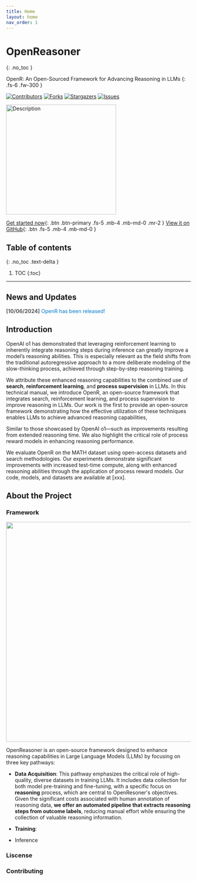 ```yaml
---
title: Home
layout: home
nav_order: 1
---
```


# OpenReasoner


{: .no_toc }


OpenR: An Open-Sourced Framework for Advancing Reasoning in LLMs
{: .fs-6 .fw-300 }

[![Contributors][contributors-shield]][contributors-url]
[![Forks][forks-shield]][forks-url]
[![Stargazers][stars-shield]][stars-url]
[![Issues][issues-shield]][issues-url]

<img src="../assets/images/logo.png" alt="Description" width="300" />

[Get started now](/docs/get-start/index.html){: .btn .btn-primary .fs-5 .mb-4 .mb-md-0 .mr-2 }
[View it on GitHub](https://github.com/openreasoner/o1-dev){: .btn .fs-5 .mb-4 .mb-md-0 }

## Table of contents
{: .no_toc .text-delta }

1. TOC
{:toc}

---


## News and Updates

<span style="color: #555; font-weight: bold;">[10/06/2024]</span> <span style="color: #007acc;">OpenR has been released!</span>


## Introduction

OpenAI o1 has demonstrated that leveraging reinforcement learning to inherently
integrate reasoning steps during inference can greatly improve a model’s reasoning
abilities. This is especially relevant as the field shifts from the traditional autoregressive approach to a more deliberate modeling of the slow-thinking process, achieved through step-by-step reasoning training. 

We attribute these enhanced reasoning capabilities to the combined use of **search**, **reinforcement learning**, and **process supervision** in LLMs. In this technical manual, we introduce OpenR, an open-source framework that integrates search, reinforcement learning, and process supervision to improve reasoning in LLMs. Our work is the first to provide an open-source framework demonstrating how the effective utilization of these techniques enables LLMs to achieve advanced reasoning capabilities, 

Similar to those showcased by OpenAI o1—such as improvements resulting from extended reasoning time. We also highlight the critical role of process reward models in enhancing reasoning performance. 

We evaluate OpenR on the MATH dataset using open-access datasets and search methodologies. Our experiments demonstrate significant improvements with increased test-time compute, along with enhanced reasoning abilities through the application of process reward models. Our code, models, and datasets are available at [xxx].

## About the Project

### Framework

<img src="../assets/images/code_framework.png" width="800px" height="600px" />

OpenReasoner is an open-source framework designed to enhance reasoning capabilities in Large Language Models (LLMs) by focusing on three key pathways:

- **Data Acquisition**: This pathway emphasizes the critical role of high-quality, diverse datasets in training LLMs. It includes data collection for both model pre-training and fine-tuning, with a specific focus on **reasoning** process, which are central to OpenResoner's objectives. Given the significant costs associated with human annotation of reasoning data, **we offer an automated pipeline that extracts reasoning steps from outcome labels**, reducing manual effort while ensuring the collection of valuable reasoning information.

- **Training**: 

- Inference


### Liscense


### Contributing




<!-- MARKDOWN LINKS & IMAGES -->

<!-- https://www.markdownguide.org/basic-syntax/#reference-style-links -->

[contributors-shield]: https://img.shields.io/github/contributors/openreasoner/o1-dev.svg?style=for-the-badge
[contributors-url]: https://github.com/openreasoner/o1-dev/graphs/contributors
[forks-shield]: https://img.shields.io/github/forks/openreasoner/o1-dev.svg?style=for-the-badge
[forks-url]: https://github.com/openreasoner/o1-dev/network/members
[stars-shield]: https://img.shields.io/github/stars/openreasoner/o1-dev.svg?style=for-the-badge
[stars-url]: https://github.com/openreasoner/o1-dev/stargazers
[issues-shield]: https://img.shields.io/github/issues/openreasoner/o1-dev.svg?style=for-the-badge
[issues-url]: https://github.com/openreasoner/o1-dev/issues

[license-shield]: https://img.shields.io/github/license/openreasoner/o1-dev.svg?style=for-the-badge
[license-url]: https://github.com/openreasoner/o1-dev/blob/main/LICENSE.txt
